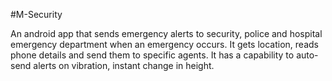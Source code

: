 #M-Security

An android app that sends emergency alerts to security, police and hospital emergency department when an emergency occurs.
It gets location, reads phone details and send them to specific agents. It has a capability to auto-send alerts on vibration,
instant change in height.
